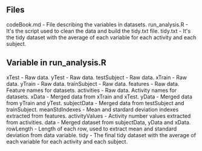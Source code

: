 ## Files
codeBook.md - File describing the variables in datasets.
run_analysis.R - It's the script used to clean the data and build the tidy.txt file.
tidy.txt - It's the tidy dataset with the average of each variable for each activity and each subject.

## Variable in run_analysis.R
xTest - Raw data.
yTest - Raw data.
testSubject - Raw data.
xTrain - Raw data.
yTrain - Raw data.
trainSubject - Raw data.
features - Raw data. Feature names for datasets.
activities - Raw data. Activity names for datasets.
xData - Merged data from xTrain and xTest.
yData - Merged data from yTrain and yTest.
subjectData - Merged data from testSubject and trainSubject.
meanStdIndexes - Mean and stardard deviation indexes extracted from features.
activityValues - Activity number values extracted from activities.
data - Merged dataset from subjectData, yData and xData.
rowLength - Length of each row, used to extract mean and standard deviation from data variable.
tidy - The final tidy dataset with the average of each variable for each activity and each subject.